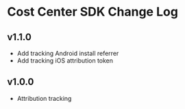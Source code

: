 # Cost Center SDK Change Log

## v1.1.0
- Add tracking Android install referrer
- Add tracking iOS attribution token

## v1.0.0
- Attribution tracking
